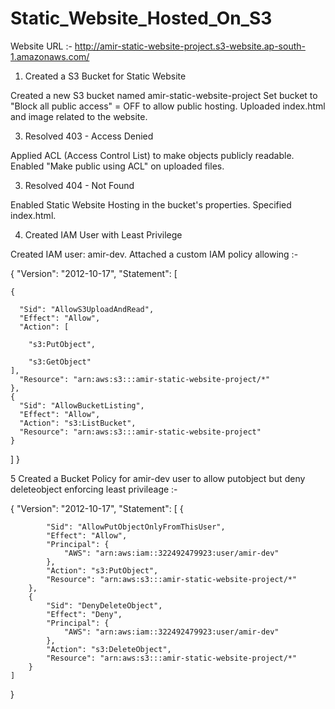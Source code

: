 # Static_Website_Hosted_On_S3

Website URL :- http://amir-static-website-project.s3-website.ap-south-1.amazonaws.com/

1. Created a S3 Bucket for Static Website
   
Created a new S3 bucket named amir-static-website-project
Set bucket to "Block all public access" = OFF to allow public hosting.
Uploaded index.html and image related to the website.

3. Resolved 403 - Access Denied
   
Applied ACL (Access Control List) to make objects publicly readable.
Enabled "Make public using ACL" on uploaded files.

3. Resolved 404 - Not Found
   
Enabled Static Website Hosting in the bucket's properties.
Specified index.html.

4. Created IAM User with Least Privilege
   
Created IAM user: amir-dev.
Attached a custom IAM policy allowing :-

{
  "Version": "2012-10-17",
  "Statement": [
  
    {
    
      "Sid": "AllowS3UploadAndRead",
      "Effect": "Allow",
      "Action": [
      
        "s3:PutObject",
        
        "s3:GetObject"
    ],
      "Resource": "arn:aws:s3:::amir-static-website-project/*"
    },
    {
      "Sid": "AllowBucketListing",
      "Effect": "Allow",
      "Action": "s3:ListBucket",
      "Resource": "arn:aws:s3:::amir-static-website-project"
    }
  ]
}


5 Created a Bucket Policy for amir-dev user to allow putobject but deny deleteobject enforcing least privileage :-

{
    "Version": "2012-10-17",
    "Statement": [
        {
        
            "Sid": "AllowPutObjectOnlyFromThisUser",
            "Effect": "Allow",
            "Principal": {
                "AWS": "arn:aws:iam::322492479923:user/amir-dev"
            },
            "Action": "s3:PutObject",
            "Resource": "arn:aws:s3:::amir-static-website-project/*"
        },
        {
            "Sid": "DenyDeleteObject",
            "Effect": "Deny",
            "Principal": {
                "AWS": "arn:aws:iam::322492479923:user/amir-dev"
            },
            "Action": "s3:DeleteObject",
            "Resource": "arn:aws:s3:::amir-static-website-project/*"
        }
    ]
}
